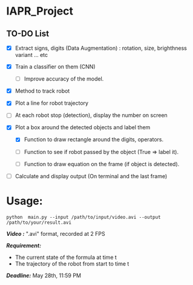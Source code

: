 # IAPR_Project

## TO-DO List

- [X] Extract signs, digits (Data Augmentation) : rotation, size, brighthness variant ... etc
- [X] Train a classifier on them (CNN)
	* [ ] Improve accuracy of the model.
- [X] Method to track robot
- [X] Plot a line for robot trajectory
- [ ] At each robot stop (detection), display the number on screen
- [X] Plot a box around the detected objects and label them
	* [X]  Function to draw rectangle around the digits, operators.
		
	* [ ]  Function to see if robot passed by the object (True => label it).
		
	* [ ]  Function to draw equation on the frame (if object is detected).
		
- [ ] Calculate and display output  (On terminal and the last frame)




# Usage:
```
python  main.py --input /path/to/input/video.avi --output /path/to/your/result.avi
```

***Video :***  ".avi" format, recorded at 2 FPS

***Requirement:*** 
- The current state of the formula at time t
- The trajectory of the robot from start to time t
               
***Deadline:*** May 28th, 11:59 PM